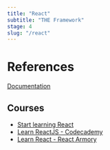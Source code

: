 ```yaml
---
title: "React"
subtitle: "THE Framework"
stage: 4
slug: "/react"
---
```


# References

[Documentation](https://reactjs.org/)

## Courses

- [Start learning React](https://egghead.io/courses/start-learning-react)
- [Learn ReactJS - Codecademy](https://www.codecademy.com/learn/react-101)
- [Learn React - React Armory](https://reactarmory.com/guides/learn-react-by-itself)
